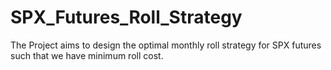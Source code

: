 # SPX_Futures_Roll_Strategy
The Project aims to design the optimal monthly roll strategy for SPX futures such that we have minimum roll cost. 
